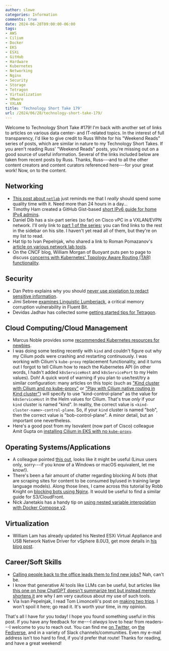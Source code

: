 ```yaml
---
author: slowe
categories: Information
comments: true
date: 2024-06-28T09:00:00-06:00
tags:
- AWS
- Cilium
- Docker
- EKS
- ESXi
- GitHub
- Hardware
- Kubernetes
- Networking
- Nginx
- Security
- Storage
- Tetragon
- Virtualization
- VMware
- VXLAN
title: 'Technology Short Take 179'
url: /2024/06/28/technology-short-take-179/
---
```


Welcome to Technology Short Take #179! I'm back with another set of links to articles on various data center- and IT-related topics. In the interest of full transparency, I'd like to give credit to Russ White for his "Weekend Reads" series of posts, which are similar in nature to my Technology Short Takes. If you aren't reading Russ' "Weekend Reads" posts, you're missing out on a good source of useful information. Several of the links included below are taken from recent posts by Russ. Thanks, Russ---and to all the other content creators and content curators referenced here---for your great work! Now, on to the content.<!--more-->

## Networking

* [This post about `netlab`][link-6] just reminds me that I _really_ should spend some quality time with it. Need more than 24 hours in a day...
* Timothy Ham created a GitHub Gist-based [short IPv6 guide for home IPv4 admins][link-8].
* Daniel Dib has a six-part series (so far) on Cisco vPC in a VXLAN/EVPN network. I'll only link to [part 1 of the series][link-15]; you can find links to the rest in the sidebar on his site. I haven't yet read all of them, but they're on my list to read.
* Hat tip to Ivan Pepelnjak, who shared a link to Roman Pomazanov's [article on various network lab tools][link-16].
* On the CNCF blog, William Morgan of Buoyant puts pen to page to discuss [concerns with Kubernetes' Topology Aware Routing (TAR) functionality][link-17].

## Security

* Dan Petro explains why you should [never use pixelation to redact sensitive information][link-2].
* Jimi Sebree [examines Linguistic Lumberjack][link-3], a critical memory corruption vulnerability in Fluent Bit.
* Devidas Jadhav has collected some [getting started tips for Tetragon][link-19].

## Cloud Computing/Cloud Management

* Marcus Noble provides some [recommended Kubernetes resources for newbies][link-7].
* I was doing some testing recently with `kind` and couldn't figure out why my Cilium pods were crashing and restarting continuously. I was working with Cilium's `kube-proxy` replacement functionality, and it turns out I forgot to tell Cilium how to reach the Kubernetes API (in other words, I hadn't added `k8sServiceHost` and `k8sServicePort` to my Helm values). Doh! A quick word of warning if you plan to use/test/try a similar configuration: many articles on this topic (such as ["Kind cluster with Cilium and no kube-proxy"][link-10] or ["Play with Cilium native routing in Kind cluster"][link-12]) will specify to use "kind-control-plane" as the value for `k8sServiceHost` in the Helm values for Cilium. That's true _only_ if your `kind` cluster is named "kind". In reality, the correct value is `<kind-cluster-name>-control-plane`. So, if your `kind` cluster is named "bob", then the correct value is "bob-control-plane". A minor detail, but an important one nevertheless.
* Here's a good post from my Isovalent (now part of Cisco) colleague Amit Gupta on [installing Cilium in EKS with no `kube-proxy`][link-18].

## Operating Systems/Applications

* A colleague pointed [this out][link-5], looks like it might be useful (Linux users only, sorry---if you know of a Windows or macOS equivalent, let me know!).
* There's been a fair amount of chatter regarding blocking AI bots (that are scraping sites for content to be consumed by/used in training large language models). Along those lines, I came across this tutorial by Robb Knight on [blocking bots using Nginx][link-9]. It would be useful to find a similar guide for S3/CloudFront.
* Nick Janetakis has a handy tip on [using nested variable interpolation with Docker Compose v2][link-13].

## Virtualization

* William Lam has already updated his Nested ESXi Virtual Appliance and USB Network Native Driver for vSphere 8.0U3, get more details in [his blog post][link-11].

## Career/Soft Skills

* [Calling people back to the office leads them to find new jobs?][link-1] Nah, can't be.
* I know that generative AI tools like LLMs can be useful, but articles like [this one on how ChatGPT doesn't summarize text but instead merely shortens it][link-4] are why I am very cautious about my use of such tools.
* Via Ivan Pepelnjak, I read Tom Limoncelli's post on [making two trips][link-14]. I won't spoil it here; go read it. It's worth your time, in my opinion.

That's all I have for you today! I hope you found something useful in this post. If you have any feedback for me---I _always_ love to hear from readers---I welcome to you to reach out. You can find me [on Twitter][link-99], on [the Fediverse][link-30], and in a variety of Slack channels/communities. Even my e-mail address isn't too hard to find, if you'd prefer that route! Thanks for reading, and have a great weekend!

[link-1]: https://www.theregister.com/2024/05/16/hr_say_biz_leaders_scared_rto
[link-2]: https://bishopfox.com/blog/unredacter-tool-never-pixelation
[link-3]: https://www.tenable.com/blog/linguistic-lumberjack-attacking-cloud-services-via-logging-endpoints-fluent-bit-cve-2024-4323
[link-4]: https://ea.rna.nl/2024/05/27/when-chatgpt-summarises-it-actually-does-nothing-of-the-kind/
[link-5]: https://slgobinath.github.io/SafeEyes/
[link-6]: https://blog.ipspace.net/2024/06/netlab-1-8-4-vrnetlab-cat8000.html
[link-7]: https://marcusnoble.co.uk/2024-06-24-my-recommended-kubernetes-resources-for-newbies/
[link-8]: https://gist.github.com/timothyham/dd003dbad5614b425a8325ec820fd785
[link-9]: https://rknight.me/blog/blocking-bots-with-nginx/
[link-10]: https://medium.com/@charled.breteche/kind-cluster-with-cilium-and-no-kube-proxy-c6f4d84b5a9d
[link-11]: https://williamlam.com/2024/06/nested-esxi-virtual-appliance-usb-network-native-driver-for-esxi-for-vsphere-8-0-update-3.html
[link-12]: https://medium.com/@nahelou.j/play-with-cilium-native-routing-in-kind-cluster-5a9e586a81ca
[link-13]: https://nickjanetakis.com/blog/docker-tip-98-nested-variable-interpolation-with-docker-compose-v2
[link-14]: https://queue.acm.org/detail.cfm?id=3664275
[link-15]: https://lostintransit.se/2024/04/29/cisco-vpc-in-vxlan-evpn-network-part-1-anycast-vtep/
[link-16]: https://www.linkedin.com/pulse/lets-iac-some-network-labs-roman-pomazanov-tu1pe/
[link-17]: https://www.cncf.io/blog/2024/06/17/the-trouble-with-topology-aware-routing-sacrificing-reliability-in-the-name-of-cost-savings/
[link-18]: https://medium.com/@amitmavgupta/cilium-installing-cilium-in-eks-with-no-kube-proxy-86f54a56c360
[link-19]: https://www.linkedin.com/pulse/magical-ability-peek-inside-running-kubernetes-cluster-devidas-jadhav-t4eyf/
[link-30]: https://fosstodon.org/@scottslowe
[link-99]: https://twitter.com/scott_lowe
